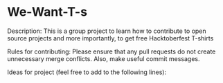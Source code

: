 # We-Want-T-s

Description:
This is a group project to learn how to contribute to open source projects and more importantly, to get free Hacktoberfest T-shirts

Rules for contributing:
Please ensure that any pull requests do not create unnecessary merge conflicts. Also, make useful commit messages. 

Ideas for project (feel free to add to the following lines):